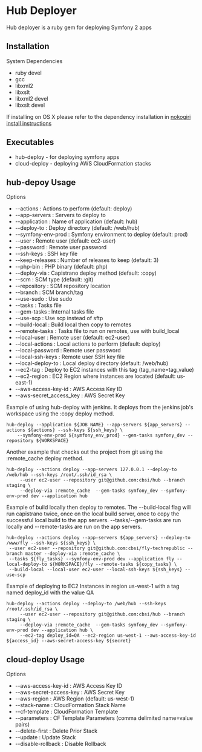 Hub Deployer
============
Hub deployer is a ruby gem for deploying Symfony 2 apps

Installation
--------
System Dependencies

 * ruby devel
 * gcc
 * libxml2
 * libxslt
 * libxml2 devel
 * libxslt devel

If installing on OS X please refer to the dependency installation in [nokogiri install instructions](http://nokogiri.org/tutorials/installing_nokogiri.html)

Executables
------

 * hub-deploy - for deploying symfony apps
 * cloud-deploy - deploying AWS CloudFormation stacks

hub-depoy Usage
-------
Options

 * --actions : Actions to perform (default: deploy)
 * --app-servers : Servers to deploy to
 * --application : Name of application (default: hub)
 * --deploy-to : Deploy directory (default: /web/hub)
 * --symfony-env-prod : Symfony environment to deploy (default: prod)
 * --user : Remote user (default: ec2-user)
 * --password : Remote user password
 * --ssh-keys : SSH key file
 * --keep-releases : Number of releases to keep (default: 3)
 * --php-bin : PHP binary (default: php)
 * --deploy-via : Capistrano deploy method (default: :copy)
 * --scm : SCM type (default: :git)
 * --repository : SCM repository location
 * --branch : SCM branch/tag
 * --use-sudo : Use sudo
 * --tasks : Tasks file
 * --gem-tasks : Internal tasks file
 * --use-scp : Use scp instead of sftp
 * --build-local : Build local then copy to remotes
 * --remote-tasks : Tasks file to run on remotes, use with build_local
 * --local-user : Remote user (default: ec2-user)
 * --local-actions : Local actions to perform (default: deploy)
 * --local-password : Remote user password
 * --local-ssh-keys : Remote user SSH key file
 * --local-deploy-to : Local deploy directory (default: /web/hub)
 * --ec2-tag : Deploy to EC2 instances with this tag (tag_name=tag_value)
 * --ec2-region : EC2 Region where instances are located (default: us-east-1)
 * --aws-access-key-id : AWS Access Key ID
 * --aws-secret_access_key : AWS Secret Key

Example of using hub-deploy with jenkins. It deploys from the jenkins job's workspace using the :copy deploy method.

    hub-deploy --application ${JOB_NAME} --app-servers ${app_servers} --actions ${actions} --ssh-keys ${ssh_keys} \
        --symfony-env-prod ${symfony_env_prod} --gem-tasks symfony_dev --repository ${WORKSPACE}

Another example that checks out the project from git using the :remote_cache deploy method.

    hub-deploy --actions deploy --app-servers 127.0.0.1 --deploy-to /web/hub --ssh-keys /root/.ssh/id_rsa \
         --user ec2-user --repository git@github.com:cbsi/hub --branch staging \
         --deploy-via :remote_cache  --gem-tasks symfony_dev --symfony-env-prod dev --application hub

Example of build locally then deploy to remotes. The --build-local flag will run capistrano twice, once on the local build server, once to copy the successful local build to the app servers.
--tasks/--gem-tasks are run locally and --remote-tasks are run on the app servers.

    hub-deploy --actions deploy --app-servers ${app_servers} --deploy-to /www/fly --ssh-keys ${ssh_keys} \
     --user ec2-user --repository git@github.com:cbsi/fly-techrepublic --branch master --deploy-via :remote_cache \
     --tasks ${fly_tasks} --symfony-env-prod dev --application fly --local-deploy-to ${WORKSPACE}/fly --remote-tasks ${copy_tasks} \
     --build-local --local-user ec2-user --local-ssh-keys ${ssh_keys} --use-scp

Example of deploying to EC2 Instances in region us-west-1 with a tag named deploy_id with the value QA

    hub-deploy --actions deploy --deploy-to /web/hub --ssh-keys /root/.ssh/id_rsa \
         --user ec2-user --repository git@github.com:cbsi/hub --branch staging \
         --deploy-via :remote_cache  --gem-tasks symfony_dev --symfony-env-prod dev --application hub \
         --ec2-tag deploy_id=QA --ec2-region us-west-1 --aws-access-key-id ${access_id} --aws-secret-access-key ${secret}



cloud-deploy Usage
-------
Options

 * --aws-access-key-id : AWS Access Key ID
 * --aws-secret-access-key : AWS Secret Key
 * --aws-region : AWS Region (default: us-west-1)
 * --stack-name : CloudFormation Stack Name
 * --cf-template : CloudFormation Template
 * --parameters : CF Template Parameters (comma delimited name=value pairs)
 * --delete-first : Delete Prior Stack
 * --update : Update Stack
 * --disable-rollback : Disable Rollback










